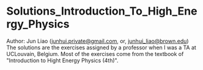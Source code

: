 # Solutions_Introduction_To_High_Energy_Physics
Author: Jun Liao (junhui.private@gmail.com, or, junhui_liao@brown.edu)
The solutions are the exercises assigned by a professor when I was a TA at UCLouvain, Belgium. Most of the exercises come from the textbook of "Introduction to Hight Energy Physics (4th)".

